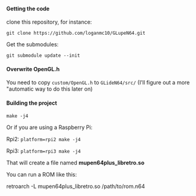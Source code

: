 #### Getting the code

clone this repository, for instance:

```git clone https://github.com/loganmc10/GLupeN64.git```

Get the submodules:

```git submodule update --init```

#### Overwrite OpenGL.h

You need to copy ```custom/OpenGL.h``` to ```GLideN64/src/```
(I'll figure out a more "automatic way to do this later on)

#### Building the project

```make -j4```

Or if you are using a Raspberry Pi:

Rpi2:
```platform=rpi2 make -j4```

Rpi3:
```platform=rpi3 make -j4```

That will create a file named **mupen64plus_libretro.so**

You can run a ROM like this:

retroarch -L mupen64plus_libretro.so /path/to/rom.n64
